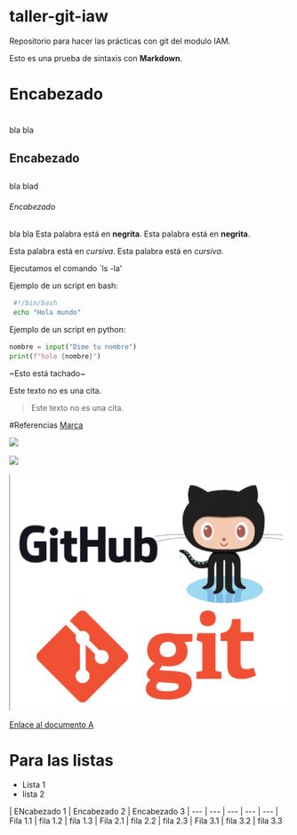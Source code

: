# taller-git-iaw
Repositorio para hacer las prácticas con git del modulo IAM.

Esto es una prueba de sintaxis con **Markdown**.
# Encabezado <h1>
  bla bla
## Encabezado <h2>
bla blad
  ###### Encabezado <h6>
  bla bla
Esta palabra está en **negrita**.
Esta palabra está en __negrita__.
  
Esta palabra está en *cursiva*.
Esta palabra está en _cursiva_.

Ejecutamos el comando  `ls -la'

Ejemplo de un script en bash:
 ```bash
  #!/bin/bash
  echo "Hola mundo"
 ```
 Ejemplo de un script en python:
  ```python
  nombre = input("Dime tu nombre")
  print(f"hola {nombre}")
 ```
  
  
~Esto está tachado~

  
Este texto no es una cita.
>Este texto no es una cita.
  
 #Referencias
  [Marca](https://www.marca.com/)
  
 ![](https://www.adslzone.net/app/uploads-adslzone.net/2019/04/borrar-fondo-imagen.jpg)
  
 [![](https://www.adslzone.net/app/uploads-adslzone.net/2019/04/borrar-fondo-imagen.jpg)](https://www.marca.com/)

 ![](images/40666021673_fb324524ec_b.jpg)

[Enlace al documento A](documentoA.md)


# Para las listas
 * Lista 1
 * lista 2

| ENcabezado 1 | Encabezado 2 | Encabezado 3
| --- | --- | --- | --- | ---
| Fila 1.1 | fila 1.2 | fila 1.3
| Fila 2.1 | fila 2.2 | fila 2.3
| Fila 3.1 | fila 3.2 | fila 3.3
